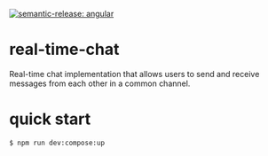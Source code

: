 

[![semantic-release: angular](https://img.shields.io/badge/semantic--release-angular-e10079?logo=semantic-release)](https://github.com/semantic-release/semantic-release)


# real-time-chat

Real-time chat implementation that allows users to send and receive messages from each other in a common channel.

# quick start

```
$ npm run dev:compose:up
```
